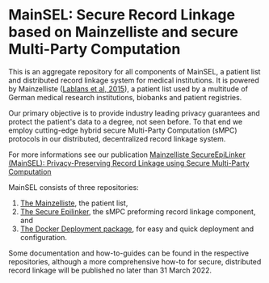 # MainSEL: Secure Record Linkage based on Mainzelliste and secure Multi-Party Computation

This is an aggregate repository for all components of MainSEL, a patient list and distributed record linkage system for medical institutions. It is powered by Mainzelliste ([Lablans et al, 2015](https://doi.org/10.1186/s12911-014-0123-5)), a patient list used by a multitude of German medical research institutions, biobanks and patient registries.

Our primary objective is to provide industry leading privacy guarantees and protect the patient's data to a degree, not seen before. To that end we employ cutting-edge hybrid secure Multi-Party Computation (sMPC) protocols in our distributed, decentralized record linkage system.

For more informations see our publication [Mainzelliste SecureEpiLinker
(MainSEL): Privacy-Preserving Record Linkage using Secure Multi-Party
Computation](https://academic.oup.com/bioinformatics/advance-article/doi/10.1093/bioinformatics/btaa764/5900257)

MainSEL consists of three repositories:

1. [The
Mainzelliste](https://bitbucket.org/medicalinformatics/mainzelliste/src/d8064c352cbddb09bc70105ebc517a76c48349d3/?at=feature%2FMainzellisteSEL ),
the patient list,
2. [The Secure Epilinker](https://github.com/medicalinformatics/SecureEpilinker), the sMPC preforming record linkage component, and 
3. [The Docker Deployment package](https://github.com/medicalinformatics/mainsel-docker), for easy and quick deployment and configuration.

Some documentation and how-to-guides can be found in the respective repositories, although a more comprehensive how-to for secure, distributed record linkage will be published no later than 31 March 2022.
